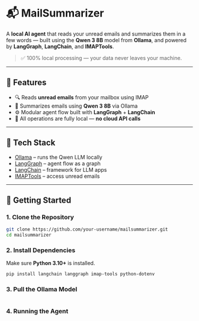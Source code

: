 # 📬 MailSummarizer

A **local AI agent** that reads your unread emails and summarizes them in a few words — built using the **Qwen 3 8B** model from **Ollama**, and powered by **LangGraph**, **LangChain**, and **IMAPTools**.

> ✅ 100% local processing — your data never leaves your machine.

---

## 🔧 Features

- 🔍 Reads **unread emails** from your mailbox using IMAP
- 🧠 Summarizes emails using **Qwen 3 8B** via Ollama
- ⚙️ Modular agent flow built with **LangGraph** + **LangChain**
- 🔐 All operations are fully local — **no cloud API calls**

---

## 🧱 Tech Stack

- [Ollama](https://ollama.com) – runs the Qwen LLM locally
- [LangGraph](https://www.langgraph.dev/) – agent flow as a graph
- [LangChain](https://www.langchain.com/) – framework for LLM apps
- [IMAPTools](https://imap-tools.readthedocs.io/) – access unread emails

---

## 🚀 Getting Started

### 1. Clone the Repository

```bash
git clone https://github.com/your-username/mailsummarizer.git
cd mailsummarizer
```

### 2. Install Dependencies

Make sure **Python 3.10+** is installed.

```bash
pip install langchain langgraph imap-tools python-dotenv
```
### 3. Pull the Ollama Model 
```ollama pull qwen:8b
```

### 4. Running the Agent
```python run_agent.py
```
